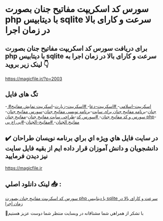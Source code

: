 # سورس کد اسکریپت مفاتیح جنان بصورت php با دیتابیس sqlite سرعت و کارای بالا در زمان اجرا

## برای دریافت سورس کد اسکریپت مفاتیح جنان بصورت php با دیتابیس sqlite سرعت و کارای بالا در زمان اجرا به لینک زیر بروید 👇

https://magicfile.ir/?p=2003

## تگ های فایل

-[ #اسکریپت-اسلامی](https://magicfile.ir/product/%d8%b3%d9%88%d8%b1%d8%b3-%da%a9%d8%af-%d8%a7%d8%b3%da%a9%d8%b1%d9%8a%d9%be%d8%aa-%d9%85%d9%81%d8%a7%d8%aa%d9%8a%d8%ad-%d8%ac%d9%86%d8%a7%d9%86/)-[ #اسکریپت-دعا](https://magicfile.ir/product/%d8%b3%d9%88%d8%b1%d8%b3-%da%a9%d8%af-%d8%a7%d8%b3%da%a9%d8%b1%d9%8a%d9%be%d8%aa-%d9%85%d9%81%d8%a7%d8%aa%d9%8a%d8%ad-%d8%ac%d9%86%d8%a7%d9%86/)-[ #اسکریپت-زیارت](https://magicfile.ir/product/%d8%b3%d9%88%d8%b1%d8%b3-%da%a9%d8%af-%d8%a7%d8%b3%da%a9%d8%b1%d9%8a%d9%be%d8%aa-%d9%85%d9%81%d8%a7%d8%aa%d9%8a%d8%ad-%d8%ac%d9%86%d8%a7%d9%86/)-[اسکریپت نمایش مفاتیح جنان](https://magicfile.ir/product/%d8%b3%d9%88%d8%b1%d8%b3-%da%a9%d8%af-%d8%a7%d8%b3%da%a9%d8%b1%d9%8a%d9%be%d8%aa-%d9%85%d9%81%d8%a7%d8%aa%d9%8a%d8%ad-%d8%ac%d9%86%d8%a7%d9%86/)-[برنامه مفاتيح جنان برای سایت](https://magicfile.ir/product/%d8%b3%d9%88%d8%b1%d8%b3-%da%a9%d8%af-%d8%a7%d8%b3%da%a9%d8%b1%d9%8a%d9%be%d8%aa-%d9%85%d9%81%d8%a7%d8%aa%d9%8a%d8%ad-%d8%ac%d9%86%d8%a7%d9%86/)-[برنامه نویسی مفاتيح جنان](https://magicfile.ir/product/%d8%b3%d9%88%d8%b1%d8%b3-%da%a9%d8%af-%d8%a7%d8%b3%da%a9%d8%b1%d9%8a%d9%be%d8%aa-%d9%85%d9%81%d8%a7%d8%aa%d9%8a%d8%ad-%d8%ac%d9%86%d8%a7%d9%86/)-[سورس مفاتیح جنان](https://magicfile.ir/product/%d8%b3%d9%88%d8%b1%d8%b3-%da%a9%d8%af-%d8%a7%d8%b3%da%a9%d8%b1%d9%8a%d9%be%d8%aa-%d9%85%d9%81%d8%a7%d8%aa%d9%8a%d8%ad-%d8%ac%d9%86%d8%a7%d9%86/)-[سورس و کد مفاتيح جنان](https://magicfile.ir/product/%d8%b3%d9%88%d8%b1%d8%b3-%da%a9%d8%af-%d8%a7%d8%b3%da%a9%d8%b1%d9%8a%d9%be%d8%aa-%d9%85%d9%81%d8%a7%d8%aa%d9%8a%d8%ad-%d8%ac%d9%86%d8%a7%d9%86/)-[ #سورس کد](https://magicfile.ir/product/%d8%b3%d9%88%d8%b1%d8%b3-%da%a9%d8%af-%d8%a7%d8%b3%da%a9%d8%b1%d9%8a%d9%be%d8%aa-%d9%85%d9%81%d8%a7%d8%aa%d9%8a%d8%ad-%d8%ac%d9%86%d8%a7%d9%86/)-[طراحی سایت مفاتيح جنان](https://magicfile.ir/product/%d8%b3%d9%88%d8%b1%d8%b3-%da%a9%d8%af-%d8%a7%d8%b3%da%a9%d8%b1%d9%8a%d9%be%d8%aa-%d9%85%d9%81%d8%a7%d8%aa%d9%8a%d8%ad-%d8%ac%d9%86%d8%a7%d9%86/)-[مفاتيح جنان php](https://magicfile.ir/product/%d8%b3%d9%88%d8%b1%d8%b3-%da%a9%d8%af-%d8%a7%d8%b3%da%a9%d8%b1%d9%8a%d9%be%d8%aa-%d9%85%d9%81%d8%a7%d8%aa%d9%8a%d8%ad-%d8%ac%d9%86%d8%a7%d9%86/)-[مفاتیح الجنان](https://magicfile.ir/product/%d8%b3%d9%88%d8%b1%d8%b3-%da%a9%d8%af-%d8%a7%d8%b3%da%a9%d8%b1%d9%8a%d9%be%d8%aa-%d9%85%d9%81%d8%a7%d8%aa%d9%8a%d8%ad-%d8%ac%d9%86%d8%a7%d9%86/)-[ #مفاتیح-الجنان](https://magicfile.ir/product/%d8%b3%d9%88%d8%b1%d8%b3-%da%a9%d8%af-%d8%a7%d8%b3%da%a9%d8%b1%d9%8a%d9%be%d8%aa-%d9%85%d9%81%d8%a7%d8%aa%d9%8a%d8%ad-%d8%ac%d9%86%d8%a7%d9%86/)-[#پی اچ پی](https://magicfile.ir/product/%d8%b3%d9%88%d8%b1%d8%b3-%da%a9%d8%af-%d8%a7%d8%b3%da%a9%d8%b1%d9%8a%d9%be%d8%aa-%d9%85%d9%81%d8%a7%d8%aa%d9%8a%d8%ad-%d8%ac%d9%86%d8%a7%d9%86/)

## ✔️ در سايت فايل هاي ويژه اي براي برنامه نويسان طراحان دانشجويان و دانش آموزان قرار داده ايم از بقيه فايل سايت نيز ديدن فرماييد

https://magicfile.ir


## لينک دانلود اصلي 📥 :

[سورس کد اسکریپت مفاتیح جنان بصورت php با دیتابیس sqlite سرعت و کارای بالا در زمان اجرا](https://magicfile.ir/product/%d8%b3%d9%88%d8%b1%d8%b3-%da%a9%d8%af-%d8%a7%d8%b3%da%a9%d8%b1%d9%8a%d9%be%d8%aa-%d9%85%d9%81%d8%a7%d8%aa%d9%8a%d8%ad-%d8%ac%d9%86%d8%a7%d9%86/) 


🙏با تشکر از همراهي شما مشتاقانه در وبسایت منتظر شما دوست عزیز هستیم

